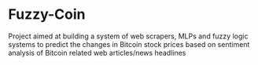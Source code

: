 # Fuzzy-Coin
Project aimed at building a system of web scrapers, MLPs and fuzzy logic systems to predict the changes in Bitcoin stock prices based on sentiment analysis of Bitcoin related web articles/news headlines
